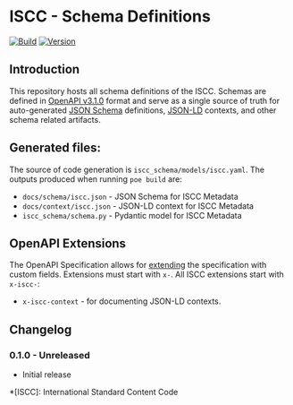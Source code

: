 # **ISCC** - Schema Definitions

[![Build](https://github.com/iscc/iscc-schema/actions/workflows/tests.yml/badge.svg)](https://github.com/iscc/iscc-schema/actions/workflows/tests.yml)
[![Version](https://img.shields.io/pypi/v/iscc-schema.svg)](https://pypi.python.org/pypi/iscc-schema/)

## Introduction

This repository hosts all schema definitions of the ISCC. Schemas are defined in
[OpenAPI v3.1.0](https://spec.openapis.org/oas/v3.1.0.html) format and serve as a
single source of truth for auto-generated [JSON Schema](https://json-schema.org/)
definitions, [JSON-LD](https://json-ld.org/) contexts, and other schema related
artifacts.

## Generated files:

The source of code generation is `iscc_schema/models/iscc.yaml`.
The outputs produced when running `poe build` are:

- `docs/schema/iscc.json` - JSON Schema for ISCC Metadata
- `docs/context/iscc.json` - JSON-LD context for ISCC Metadata
- `iscc_schema/schema.py` - Pydantic model for ISCC Metadata

## OpenAPI Extensions

The OpenAPI Specification allows for
[extending](https://spec.openapis.org/oas/latest.html#specification-extensions) the
specification with custom fields. Extensions must start with `x-`.
All ISCC extensions start with `x-iscc-`:

- `x-iscc-context` - for documenting JSON-LD contexts.


## Changelog

### 0.1.0 - Unreleased
- Initial release

*[ISCC]: International Standard Content Code
